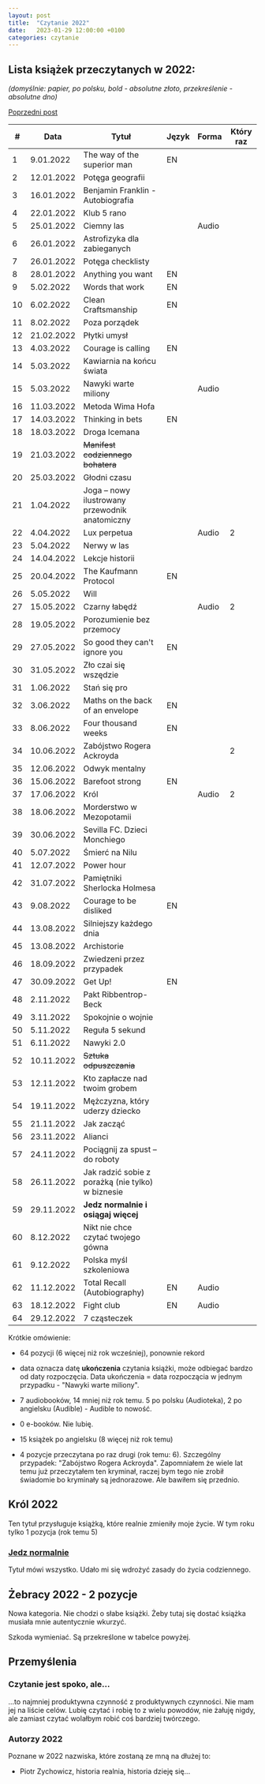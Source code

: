 ```yaml
---
layout: post
title:  "Czytanie 2022"
date:   2023-01-29 12:00:00 +0100
categories: czytanie
---
```

## Lista książek przeczytanych w 2022:

_(domyślnie: papier, po polsku, bold - absolutne złoto, przekreślenie - absolutne dno)_


[Poprzedni post](/czytanie/2022/01/07/czytanie-2021.html)


| # | Data | Tytuł | Język | Forma | Który raz
|---|---|---|---|---|---|
| 1 | 9.01.2022 | The way of the superior man | EN | | |
| 2 | 12.01.2022 | Potęga geografii | | |
| 3 | 16.01.2022 | Benjamin Franklin - Autobiografia | | |
| 4 | 22.01.2022 | Klub 5 rano 
| 5 | 25.01.2022 | Ciemny las | | Audio | | 
| 6 | 26.01.2022 | Astrofizyka dla zabieganych 
| 7 | 26.01.2022 | Potęga checklisty 
| 8 | 28.01.2022 | Anything you want | EN 
| 9 | 5.02.2022 | Words that work | EN 
| 10 | 6.02.2022 | Clean Craftsmanship | EN 
| 11 | 8.02.2022 | Poza porządek 
| 12 | 21.02.2022 | Płytki umysł 
| 13 | 4.03.2022 | Courage is calling | EN 
| 14 | 5.03.2022 | Kawiarnia na końcu świata 
| 15 | 5.03.2022 | Nawyki warte miliony | | Audio 
| 16 | 11.03.2022 | Metoda Wima Hofa 
| 17 |14.03.2022 | Thinking in bets | EN 
| 18 | 18.03.2022 | Droga Icemana 
| 19 | 21.03.2022 | ~~Manifest codziennego bohatera~~
| 20 | 25.03.2022 | Głodni czasu 
| 21 | 1.04.2022 | Joga – nowy ilustrowany przewodnik anatomiczny
| 22 | 4.04.2022 | Lux perpetua | | Audio | 2 
| 23 | 5.04.2022 | Nerwy w las 
| 24 | 14.04.2022 | Lekcje historii 
| 25 | 20.04.2022 | The Kaufmann Protocol | EN 
| 26 | 5.05.2022 | Will 
| 27 | 15.05.2022 | Czarny łabędź | | Audio | 2 
| 28 | 19.05.2022 | Porozumienie bez przemocy 
| 29 | 27.05.2022 | So good they can't ignore you | EN 
| 30 | 31.05.2022 | Zło czai się wszędzie 
| 31 | 1.06.2022 | Stań się pro 
| 32 | 3.06.2022 | Maths on the back of an envelope | EN 
| 33 | 8.06.2022 | Four thousand weeks | EN 
| 34 | 10.06.2022 | Zabójstwo Rogera Ackroyda | | |2 
| 35 | 12.06.2022 | Odwyk mentalny 
| 36 | 15.06.2022 | Barefoot strong | EN 
| 37 | 17.06.2022 | Król | | Audio | 2 
| 38 | 18.06.2022 | Morderstwo w Mezopotamii 
| 39 | 30.06.2022 | Sevilla FC. Dzieci Monchiego 
| 40 | 5.07.2022 | Śmierć na Nilu 
| 41 | 12.07.2022 | Power hour 
| 42 | 31.07.2022 | Pamiętniki Sherlocka Holmesa 
| 43 | 9.08.2022 | Courage to be disliked | EN 
| 44 | 13.08.2022 | Silniejszy każdego dnia 
| 45 | 13.08.2022 | Archistorie 
| 46 | 18.09.2022 | Zwiedzeni przez przypadek 
| 47 | 30.09.2022 | Get Up! | EN 
| 48 | 2.11.2022 | Pakt Ribbentrop-Beck 
| 49 | 3.11.2022 | Spokojnie o wojnie 
| 50 | 5.11.2022 | Reguła 5 sekund 
| 51 | 6.11.2022 | Nawyki 2.0 
| 52 | 10.11.2022 | ~~Sztuka odpuszczania~~
| 53 | 12.11.2022 | Kto zapłacze nad twoim grobem 
| 54 | 19.11.2022 | Mężczyzna, który uderzy dziecko 
| 55 | 21.11.2022 | Jak zacząć 
| 56 | 23.11.2022 | Alianci 
| 57 | 24.11.2022 | Pociągnij za spust – do roboty 
| 58 | 26.11.2022 | Jak radzić sobie z porażką (nie tylko) w biznesie 
| 59 | 29.11.2022 | **Jedz normalnie i osiągaj więcej** 
| 60 | 8.12.2022 | Nikt nie chce czytać twojego gówna 
| 61 | 9.12.2022 | Polska myśl szkoleniowa 
| 62 | 11.12.2022 | Total Recall (Autobiography) | EN  | Audio 
| 63 | 18.12.2022 | Fight club | EN | Audio 
| 64 | 29.12.2022 | 7 cząsteczek | 

Krótkie omówienie:
* 64 pozycji (6 więcej niż rok wcześniej), ponownie rekord

* data oznacza datę **ukończenia** czytania książki, może odbiegać bardzo od daty rozpoczęcia. Data ukończenia = data rozpoczącia w jednym przypadku - "Nawyki warte miliony".

* 7 audiobooków, 14 mniej niż rok temu. 5 po polsku (Audioteka), 2 po angielsku (Audible) - Audible to nowość.

* 0 e-booków. Nie lubię.

* 15 książek po angielsku (8 więcej niż rok temu)

* 4 pozycje przeczytana po raz drugi (rok temu: 6). Szczególny przypadek: "Zabójstwo Rogera Ackroyda". Zapomniałem że wiele lat temu już przeczytałem ten kryminał, raczej bym tego nie zrobił świadomie bo kryminały są jednorazowe. Ale bawiłem się przednio.

## Król 2022

Ten tytuł przysługuje książką, które realnie zmieniły moje życie. W tym roku tylko 1 pozycja (rok temu 5)

### [Jedz normalnie](https://lubimyczytac.pl/ksiazka/5040976/jedz-normalnie-osiagaj-wiecej)

Tytuł mówi wszystko. Udało mi się wdrożyć zasady do życia codziennego. 

## Żebracy 2022 - 2 pozycje

Nowa kategoria. Nie chodzi o słabe książki. Żeby tutaj się dostać książka musiała mnie autentycznie wkurzyć.

Szkoda wymieniać. Są przekreślone w tabelce powyżej.

## Przemyślenia

### Czytanie jest spoko, ale...

...to najmniej produktywna czynność z produktywnych czynności. Nie mam jej na liście celów. Lubię czytać i robię to z wielu powodów, nie żałuję nigdy, ale zamiast czytać wolałbym robić coś bardziej twórczego.

### Autorzy 2022

Poznane w 2022 nazwiska, które zostaną ze mną na dłużej to:

* Piotr Zychowicz, historia realnia, historia dzieję się...
